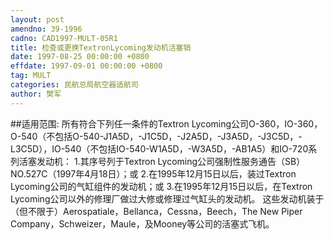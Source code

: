 ```yaml
---
layout: post
amendno: 39-1996
cadno: CAD1997-MULT-05R1
title: 检查或更换TextronLycoming发动机活塞销
date: 1997-08-25 00:00:00 +0800
effdate: 1997-09-01 00:00:00 +0800
tag: MULT
categories: 民航总局航空器适航司
author: 樊军
---
```


##适用范围:
所有符合下列任一条件的Textron Lycoming公司O-360，IO-360， O-540（不包括O-540-J1A5D，-J1C5D，-J2A5D，-J3A5D，-J3C5D，-L3C5D），IO-540（不包括IO-540-W1A5D，-W3A5D，-AB1A5）和IO-720系列活塞发动机：
1.其序号列于Textron Lycoming公司强制性服务通告（SB）NO.527C（1997年4月18日）；或
2.在1995年12月15日以后，装过Textron Lycoming公司的气缸组件的发动机；或
3.在1995年12月15日以后，在Textron Lycoming公司以外的修理厂做过大修或修理过气缸头的发动机。
这些发动机装于（但不限于）Aerospatiale，Bellanca，Cessna，Beech，The New Piper Company，Schweizer，Maule，及Mooney等公司的活塞式飞机。

